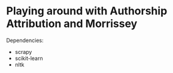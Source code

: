 Playing around with Authorship Attribution and Morrissey 
========================
Dependencies:
- scrapy 
- scikit-learn 
- nltk
